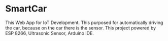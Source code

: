 # SmartCar
This Web App for IoT Development. This purposed for automatically driving the car, because on the car there is the sensor. This project powered by ESP 8266, Ultrasonic Sensor, Arduino IDE. 

